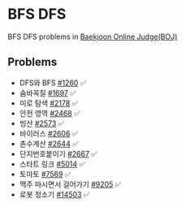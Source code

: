 # BFS DFS

BFS DFS problems in [Baekjoon Online Judge(BOJ)](https://www.acmicpc.net/workbook/view/1983)

## Problems

* DFS와 BFS [#1260](https://www.acmicpc.net/problem/1260) ✅
* 숨바꼭질 [#1697](https://www.acmicpc.net/problem/1697) ✅
* 미로 탐색 [#2178](https://www.acmicpc.net/problem/2178) ✅
* 안전 영역 [#2468](https://www.acmicpc.net/problem/2468) ✅
* 빙산 [#2573](https://www.acmicpc.net/problem/2573) ✅
* 바이러스 [#2606](https://www.acmicpc.net/problem/2606) ✅
* 촌수계산 [#2644](https://www.acmicpc.net/problem/2644) ✅
* 단지번호붙이기 [#2667](https://www.acmicpc.net/problem/2667) ✅
* 스타트 링크 [#5014](https://www.acmicpc.net/problem/5014) ✅
* 토마토 [#7569](https://www.acmicpc.net/problem/7569) ✅
* 맥주 마시면서 걸어가기 [#9205](https://www.acmicpc.net/problem/9205) ✅
* 로봇 청소기 [#14503](https://www.acmicpc.net/problem/14503) ✅